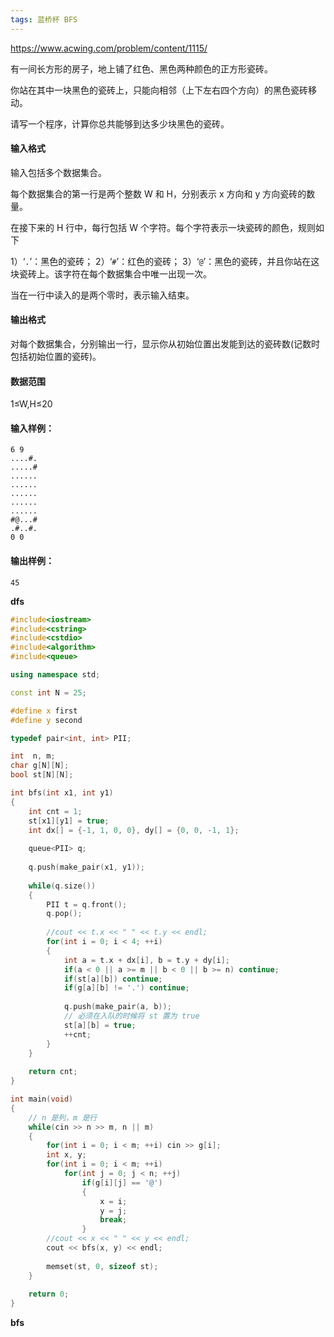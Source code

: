 ```yaml
---
tags: 蓝桥杯 BFS
---
```






https://www.acwing.com/problem/content/1115/



有一间长方形的房子，地上铺了红色、黑色两种颜色的正方形瓷砖。

你站在其中一块黑色的瓷砖上，只能向相邻（上下左右四个方向）的黑色瓷砖移动。

请写一个程序，计算你总共能够到达多少块黑色的瓷砖。

#### 输入格式

输入包括多个数据集合。

每个数据集合的第一行是两个整数 W 和 H，分别表示 x 方向和 y 方向瓷砖的数量。

在接下来的 H 行中，每行包括 W 个字符。每个字符表示一块瓷砖的颜色，规则如下

1）‘`.`’：黑色的瓷砖；
2）‘`#`’：红色的瓷砖；
3）‘`@`’：黑色的瓷砖，并且你站在这块瓷砖上。该字符在每个数据集合中唯一出现一次。

当在一行中读入的是两个零时，表示输入结束。

#### 输出格式

对每个数据集合，分别输出一行，显示你从初始位置出发能到达的瓷砖数(记数时包括初始位置的瓷砖)。

#### 数据范围

1≤W,H≤20

#### 输入样例：

```
6 9 
....#. 
.....# 
...... 
...... 
...... 
...... 
...... 
#@...# 
.#..#. 
0 0
```

#### 输出样例：

```
45
```



**dfs**

```cpp
#include<iostream>
#include<cstring>
#include<cstdio>
#include<algorithm>
#include<queue>

using namespace std;

const int N = 25;

#define x first
#define y second

typedef pair<int, int> PII;

int  n, m;
char g[N][N];
bool st[N][N];

int bfs(int x1, int y1)
{
    int cnt = 1;
    st[x1][y1] = true;
    int dx[] = {-1, 1, 0, 0}, dy[] = {0, 0, -1, 1};
    
    queue<PII> q;
    
    q.push(make_pair(x1, y1));
    
    while(q.size())
    {
        PII t = q.front();
        q.pop();
        
        //cout << t.x << " " << t.y << endl;
        for(int i = 0; i < 4; ++i)
        {
            int a = t.x + dx[i], b = t.y + dy[i];
            if(a < 0 || a >= m || b < 0 || b >= n) continue;
            if(st[a][b]) continue;
            if(g[a][b] != '.') continue;
            
            q.push(make_pair(a, b));
            // 必须在入队的时候将 st 置为 true 
            st[a][b] = true;
            ++cnt;
        }
    }
    
    return cnt;
}

int main(void)
{
    // n 是列，m 是行
    while(cin >> n >> m, n || m)
    {
        for(int i = 0; i < m; ++i) cin >> g[i];
        int x, y;
        for(int i = 0; i < m; ++i)
            for(int j = 0; j < n; ++j)
                if(g[i][j] == '@')
                {
                    x = i;
                    y = j;
                    break;
                }
        //cout << x << " " << y << endl;
        cout << bfs(x, y) << endl;
        
        memset(st, 0, sizeof st);
    }
    
    return 0;
}
```



**bfs**

```cpp

```


